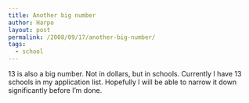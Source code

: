```yaml
---
title: Another big number
author: Harpo
layout: post
permalink: /2008/09/17/another-big-number/
tags:
  - school
---
```

13 is also a big number. Not in dollars, but in schools. Currently I have 13 schools in my application list. Hopefully I will be able to narrow it down significantly before I&#8217;m done.